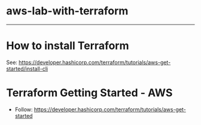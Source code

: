# aws-lab-with-terraform

---
# How to install Terraform

See: https://developer.hashicorp.com/terraform/tutorials/aws-get-started/install-cli


# Terraform Getting Started - AWS 

- Follow: https://developer.hashicorp.com/terraform/tutorials/aws-get-started
